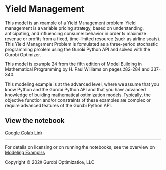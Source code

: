 # Yield Management  

This model is an example of a Yield Management problem. 
Yield management is a variable pricing strategy, based on understanding, anticipating, and influencing consumer 
behavior in order to maximize revenue or profits from a fixed, time-limited resource (such as airline seats). This Yield Management Problem is formulated as a three-period stochastic programming problem using the Gurobi 
Python API and solved with the Gurobi Optimizer.

This model is example 24 from the fifth edition of Model Building in Mathematical Programming by H. Paul Williams 
on pages 282-284 and 337-340.

This modeling example is at the advanced level, where we assume that you know Python and the Gurobi Python API 
and that you have advanced knowledge of building mathematical optimization models. Typically, the objective 
function and/or constraints of these examples are complex or require advanced features of the Gurobi Python API.

## View the notebook

[Google Colab Link](https://colab.research.google.com/github/Gurobi/modeling-examples/blob/master/yield_management/yield_management.ipynb)

----
For details on licensing or on running the notebooks, see the overview on [Modeling Examples](../)

Copyright © 2020 Gurobi Optimization, LLC
